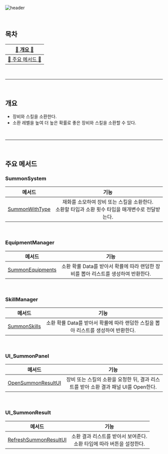 ![header](https://capsule-render.vercel.app/api?type=cylinder&color=FF6D60&height=150&section=header&text=Summon&fontSize=60&fontColor=FFF&animation=fadeIn)

<br>


## 목차

| [🍄 개요 🍄](#개요) |
| :---: |
| [🌳 주요 메서드 🌳](#주요-메서드) |

<br>

* * *

<br>

## 개요  
- 장비와 스킬을 소환한다.
- 소환 레벨을 높여 더 높은 확률로 좋은 장비와 스킬을 소환할 수 있다.

<br>

* * *

<br>

## 주요 메서드

### SummonSystem

|메서드|기능|
|:---:|:---:|
|[SummonWithType](https://github.com/j-miiin/SlimeHunterIdle/blob/f1b8a4430e33a0024e6f23b26e09dd2034551b85/Scripts/GameSystems/SummonSystem.cs#L37-L48)|재화를 소모하여 장비 또는 스킬을 소환한다.<br>소환할 타입과 소환 횟수 타입을 매개변수로 전달받는다.|

<br>

### EquipmentManager

|메서드|기능|
|:---:|:---:|
|[SummonEquipments](https://github.com/j-miiin/SlimeHunterIdle/blob/f1b8a4430e33a0024e6f23b26e09dd2034551b85/Scripts/Managers/EquipmentManager.cs#L190-L218)|소환 확률 Data를 받아서 확률에 따라 랜덤한 장비를 뽑아 리스트를 생성하여 반환한다.|

<br>

### SkillManager

|메서드|기능|
|:---:|:---:|
|[SummonSkills](https://github.com/j-miiin/SlimeHunterIdle/blob/f1b8a4430e33a0024e6f23b26e09dd2034551b85/Scripts/Managers/SkillManager.cs#L168-L195)|소환 확률 Data를 받아서 확률에 따라 랜덤한 스킬을 뽑아 리스트를 생성하여 반환한다.|

<br>

### UI_SummonPanel 

|메서드|기능|
|:---:|:---:|
|[OpenSummonResultUI](https://github.com/j-miiin/SlimeHunterIdle/blob/f1b8a4430e33a0024e6f23b26e09dd2034551b85/Scripts/UI/GameScene/BottomMenuPanels/SummonPanel/UI_SummonPanel.cs#L37-L57)|장비 또는 스킬의 소환을 요청한 뒤, 결과 리스트를 받아 소환 결과 패널 UI를 Open한다.|

<br>

### UI_SummonResult 

|메서드|기능|
|:---:|:---:|
|[RefreshSummonResultUI](https://github.com/j-miiin/SlimeHunterIdle/blob/f1b8a4430e33a0024e6f23b26e09dd2034551b85/Scripts/UI/GameScene/BottomMenuPanels/SummonPanel/UI_SummonResult.cs#L43-L64)|소환 결과 리스트를 받아서 보여준다.<br>소환 타입에 따라 버튼을 설정한다.|
